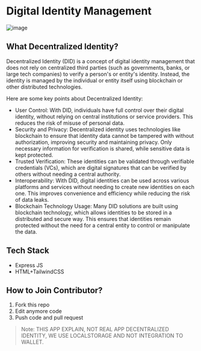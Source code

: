 # Digital Identity Management
![image](https://github.com/user-attachments/assets/a65216e8-8839-4fad-9200-ea8adc426554)

## What Decentralized Identity?
Decentralized Identity (DID) is a concept of digital identity management that does not rely on centralized third parties (such as governments, banks, or large tech companies) to verify a person's or entity's identity. Instead, the identity is managed by the individual or entity itself using blockchain or other distributed technologies.

Here are some key points about Decentralized Identity:
- User Control: With DID, individuals have full control over their digital identity, without relying on central institutions or service providers. This reduces the risk of misuse of personal data.
- Security and Privacy: Decentralized identity uses technologies like blockchain to ensure that identity data cannot be tampered with without authorization, improving security and maintaining privacy. Only necessary information for verification is shared, while sensitive data is kept protected.
- Trusted Verification: These identities can be validated through verifiable credentials (VCs), which are digital signatures that can be verified by others without needing a central authority.
- Interoperability: With DID, digital identities can be used across various platforms and services without needing to create new identities on each one. This improves convenience and efficiency while reducing the risk of data leaks.
- Blockchain Technology Usage: Many DID solutions are built using blockchain technology, which allows identities to be stored in a distributed and secure way. This ensures that identities remain protected without the need for a central entity to control or manipulate the data.

## Tech Stack
- Express JS
- HTML+TailwindCSS

## How to Join Contributor?
1. Fork this repo
2. Edit anymore code
3. Push code and pull request

> Note: THIS APP EXPLAIN, NOT REAL APP DECENTRALIZED IDENTITY, WE USE LOCALSTORAGE AND NOT INTEGRATION TO WALLET.
